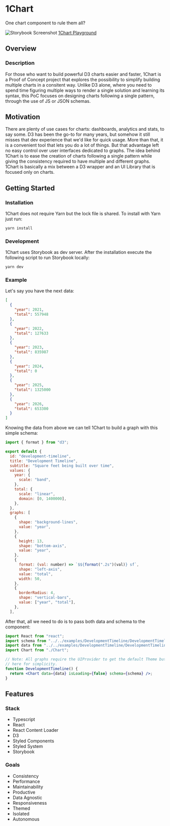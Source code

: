# 1Chart

One chart component to rule them all?

![Storybook Screenshot](https://user-images.githubusercontent.com/106011/139783454-4009cec6-0caf-4c36-ba87-c54b558363ac.png)
[1Chart Playground](https://renemonroy.github.io/one-chart)

## Overview

### Description

For those who want to build powerful D3 charts easier and faster, 1Chart is a Proof of Concept project that explores the possibility to simplify building multiple charts in a consitent way. Unlike D3 alone, where you need to spend time figuring multiple ways to render a single solution and learning its syntax, this PoC focuses on designing charts following a single pattern, through the use of JS or JSON schemas.

## Motivation

There are plenty of use cases for charts: dashboards, analytics and stats, to say some. D3 has been the go-to for many years, but somehow it still misses that dev experience that we'd like for quick usage. More than that, it is a convenient tool that lets you do a lot of things. But that advantage left no easy control over user interfaces dedicated to graphs. The idea behind 1Chart is to ease the creation of charts following a single pattern while giving the consistency required to have multiple and different graphs. 1Chart is basically a mix between a D3 wrapper and an UI Library that is focused only on charts.

## Getting Started

### Installation

1Chart does not require Yarn but the lock file is shared. To install with Yarn just run:

```sh
yarn install
```

### Development

1Chart uses Storybook as dev server. After the installation execute the following script to run Storybook locally:

```sh
yarn dev
```

### Example

Let's say you have the next data:

```json
[
  {
    "year": 2021,
    "total": 557948
  },
  {
    "year": 2022,
    "total": 127633
  },
  {
    "year": 2023,
    "total": 835987
  },
  {
    "year": 2024,
    "total": 0
  },
  {
    "year": 2025,
    "total": 1325000
  },
  {
    "year": 2026,
    "total": 653300
  }
]
```

Knowing the data from above we can tell 1Chart to build a graph with this simple schema:

```js
import { format } from "d3";

export default {
  id: "development-timeline",
  title: "Development Timeline",
  subtitle: "Square feet being built over time",
  values: {
    year: {
      scale: "band",
    },
    total: {
      scale: "linear",
      domain: [0, 1400000],
    },
  },
  graphs: [
    {
      shape: "background-lines",
      value: "year",
    },
    {
      height: 13,
      shape: "bottom-axis",
      value: "year",
    },
    {
      format: (val: number) => `$${format(".2s")(val)} sf`,
      shape: "left-axis",
      value: "total",
      width: 50,
    },
    {
      borderRadius: 4,
      shape: "vertical-bars",
      value: ["year", "total"],
    },
  ],
```

After that, all we need to do is to pass both data and schema to the component:

```jsx
import React from "react";
import schema from "../../examples/DevelopmentTimeline/DevelopmentTimeline.schema.ts";
import data from "../../examples/DevelopmentTimeline/DevelopmentTimeline.mockup.json";
import Chart from "./Chart";

// Note: All graphs require the UIProvider to get the default Theme but wasn't added
// here for simplicity.
function DevelopmentTimeline() {
  return <Chart data={data} isLoading={false} schema={schema} />;
}
```

## Features

### Stack

- Typescript
- React
- React Content Loader
- D3
- Styled Components
- Styled System
- Storybook

### Goals

- Consistency
- Performance
- Maintainability
- Productive
- Data Agnostic
- Responsiveness
- Themed
- Isolated
- Autonomous
